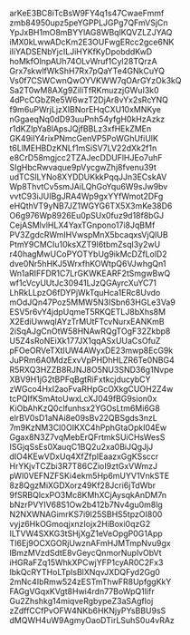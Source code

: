 arKeE3BC8iTcBsW9FY4q1s47CwaeFmmf
zmb84950upz5peYGPPLJGPg7QFmVSjCn
YpJxBH1mO8mBYYlAG8WBqlKQVZLZJYAQ
iMX0kLwwADcKm2E3OUFwgERcc2gce6NK
iIiYADSENbYjcILJiHYKfKyDpobddKwD
hoMkfOlnpAUh74OLvWruf1Cyl28TQrzA
Grx7skwlfWkShH7Rx7pQaYTe4GNkCuYQ
Vs0f7CSWCwnQwOYVKWW7qOArGYzOk3kQ
Sa2T0wM8AXg9ZiliTfRKmuzzjGWuI3k0
4dPcCGbZRe5W6wzT2DjAr8vYx2sRcYNQ
f9m6uPWrjLjzXIBNorEHqCXU10xMNKye
nGgaeqNq0dD93uuPnh54yfgH0kHzAzkz
r1dKZIpYa8lApsJQjfBBLz3xfHEkZMEn
GK49iIY4rixPNmcGenVP5PoWGhUfiUlK
t6LlMEHBDzKNLf1mSiSV7LV22dXk2f1n
e8CrD58mgjcc2TZAJecDDUFlHJEo7uhF
SIgHbcRwvaque9pVycgwZhj8fvenu39t
udTCSlLYNo8XYDDUKkkPqqJJn3ECskAV
Wp8ThvtCv5smJAiLQhGoYqu6W9sJw9bv
vvtC93iJUIBgJRA4Wp9gxYYfWmot2DFg
eHQthVT9yNB7JZ1WGYG6TX5X3mKe38D6
O6g976Wp8926Eu0pSUx0fuz9d18f8bGJ
CejASMlvlHLX4YaxTGnpono17i8JqBMf
PV3ZgdcRWmIHVwspMnX5bcaqxsVjQlUB
PtmY9CMCIu10ksXZT9l6tbmZsql3y2wU
r40hagMwUCoPYOTYbUg9ikMcDZfLolD2
dve0Nr5hHKJ5WrxfhKOWtpQ6VJwhgQn1
Wn1aRIFFDR1C7LrGKWKEARF2tSmgwBwQ
wf1cVcyUUtJc30941LJzQGAyrcXuYC71
LhRkLLpzO6fDYPjWkTquHca1ERc8Uvdo
mOdJQn47Poz5MMW5N3ISbn63HGLe3Va9
ESV5r6vY4jdpUqmeT5RKQETLJ8bXhs8M
X2EdiUwwqlAYzTrMUtFTcvNurxEANKmB
2iSqAJgCnOtW58HNAwRQgTOgF32Zkbp8
U5Z4sRoNEiXk177JX1qqASxUUaCsOfuZ
pFOeORVeTXtIUW4AWyxDE23mwp8EcG9k
JuPRm6A0MdzExvVpPHDhHLZR6Te0NBG4
R5RXQ3HZZB8RJNJ8O5NU3SND36g1Nvpe
XBV9H1jG2tBPFqBgtRiFxtkcjducybCY
zWGco4HxI2aoFvaRHpGcOXkgCUOH2Z4w
tcPQIfKSmAtoUwxLcXJ049fBG9sion0x
KiObAhKzQ0clfunhsx2YGOsLtm6Mi6G8
elrBV0sD1aNAi8e09sBv22QBSgds3nzL
7m9KzNM3CI0OIKXC4hPphGtaOpkI04Ew
Ggax8N3Z7vqMebErQFrtmkSUiCHsWesS
ISGjqSsEs0XauqC1BQ2u2xa0BiJQgJjJ
dIO4KEwVDxUq4XfZfpIEaazxGgKSsccr
HrYKjvTCZbi3R7T86CZioI9ztGxVWmzJ
pWl0VEFNZFSKi4ekm5Hp6mUYV1VnkSTE
8z8QgzMiXGDXorz49Kf28Jcri6jTdWbr
9fSRBQlcxPO3Mc8KMhXCjAysqkAnDM7n
bNzrPVYIV68S1Ow2b412b7Nv4gu0m8lg
N2NXWNAGimrKS7i9l25SBHS5tpzOI800
vyjz6HkOGmoqjxnzIojx2HiBoxi0qzG2
ILTVW4SXKG3tSHjXgZ1eVeOpgP0G1App
TI6Ej9OCXGORjUwznAFmHJMTmpNvu9gx
lBmzMVzdSdtE8vGeycQnmorNuplvObVt
iHGRaFZq15WhkXPCwjYFP1cyAR0C2Fx3
lbkQcRYTHoLTpIsBlXNqvJXDQFyd2Gg0
2mNc4IbRmw524zESTmThwFR8UpfggKkY
FAGgVGqxKVgt8Hwi4rdn77BoWpQ1Iifr
Gu2Zhshkg14miqveRgbypeZ3aSAgfloj
zZdffCCfPvOFW4NKb6HKNjyPYsBBU9sS
dMQWH4uW9AgmyOaoDTirLSuhS0u4vRAz
